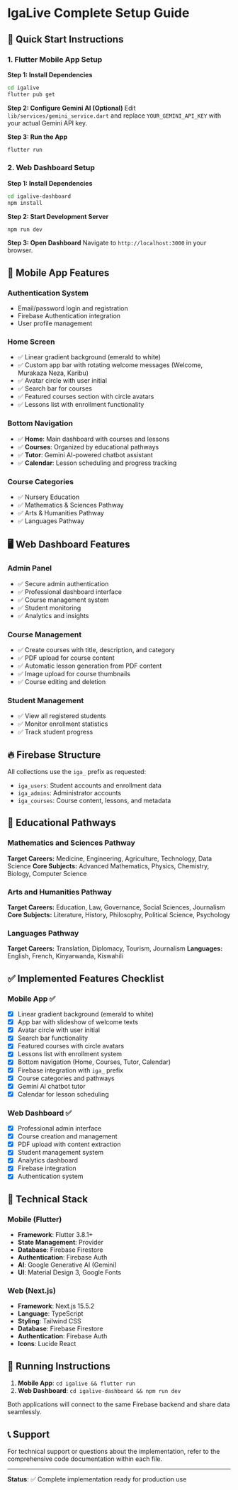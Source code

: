 # IgaLive Complete Setup Guide

## 🚀 Quick Start Instructions

### 1. Flutter Mobile App Setup

**Step 1: Install Dependencies**
```bash
cd igalive
flutter pub get
```

**Step 2: Configure Gemini AI (Optional)**
Edit `lib/services/gemini_service.dart` and replace `YOUR_GEMINI_API_KEY` with your actual Gemini API key.

**Step 3: Run the App**
```bash
flutter run
```

### 2. Web Dashboard Setup

**Step 1: Install Dependencies**
```bash
cd igalive-dashboard
npm install
```

**Step 2: Start Development Server**
```bash
npm run dev
```

**Step 3: Open Dashboard**
Navigate to `http://localhost:3000` in your browser.

## 📱 Mobile App Features

### Authentication System
- Email/password login and registration
- Firebase Authentication integration
- User profile management

### Home Screen
- ✅ Linear gradient background (emerald to white)
- ✅ Custom app bar with rotating welcome messages (Welcome, Murakaza Neza, Karibu)
- ✅ Avatar circle with user initial
- ✅ Search bar for courses
- ✅ Featured courses section with circle avatars
- ✅ Lessons list with enrollment functionality

### Bottom Navigation
- ✅ **Home**: Main dashboard with courses and lessons
- ✅ **Courses**: Organized by educational pathways
- ✅ **Tutor**: Gemini AI-powered chatbot assistant
- ✅ **Calendar**: Lesson scheduling and progress tracking

### Course Categories
- ✅ Nursery Education
- ✅ Mathematics & Sciences Pathway
- ✅ Arts & Humanities Pathway
- ✅ Languages Pathway

## 🖥️ Web Dashboard Features

### Admin Panel
- ✅ Secure admin authentication
- ✅ Professional dashboard interface
- ✅ Course management system
- ✅ Student monitoring
- ✅ Analytics and insights

### Course Management
- ✅ Create courses with title, description, and category
- ✅ PDF upload for course content
- ✅ Automatic lesson generation from PDF content
- ✅ Image upload for course thumbnails
- ✅ Course editing and deletion

### Student Management
- ✅ View all registered students
- ✅ Monitor enrollment statistics
- ✅ Track student progress

## 🔥 Firebase Structure

All collections use the `iga_` prefix as requested:

- `iga_users`: Student accounts and enrollment data
- `iga_admins`: Administrator accounts
- `iga_courses`: Course content, lessons, and metadata

## 🎯 Educational Pathways

### Mathematics and Sciences Pathway
**Target Careers:** Medicine, Engineering, Agriculture, Technology, Data Science
**Core Subjects:** Advanced Mathematics, Physics, Chemistry, Biology, Computer Science

### Arts and Humanities Pathway  
**Target Careers:** Education, Law, Governance, Social Sciences, Journalism
**Core Subjects:** Literature, History, Philosophy, Political Science, Psychology

### Languages Pathway
**Target Careers:** Translation, Diplomacy, Tourism, Journalism
**Languages:** English, French, Kinyarwanda, Kiswahili

## ✅ Implemented Features Checklist

### Mobile App ✅
- [x] Linear gradient background (emerald to white)
- [x] App bar with slideshow of welcome texts
- [x] Avatar circle with user initial
- [x] Search bar functionality
- [x] Featured courses with circle avatars
- [x] Lessons list with enrollment system
- [x] Bottom navigation (Home, Courses, Tutor, Calendar)
- [x] Firebase integration with `iga_` prefix
- [x] Course categories and pathways
- [x] Gemini AI chatbot tutor
- [x] Calendar for lesson scheduling

### Web Dashboard ✅
- [x] Professional admin interface
- [x] Course creation and management
- [x] PDF upload with content extraction
- [x] Student management system
- [x] Analytics dashboard
- [x] Firebase integration
- [x] Authentication system

## 🔧 Technical Stack

### Mobile (Flutter)
- **Framework**: Flutter 3.8.1+
- **State Management**: Provider
- **Database**: Firebase Firestore
- **Authentication**: Firebase Auth
- **AI**: Google Generative AI (Gemini)
- **UI**: Material Design 3, Google Fonts

### Web (Next.js)
- **Framework**: Next.js 15.5.2
- **Language**: TypeScript
- **Styling**: Tailwind CSS
- **Database**: Firebase Firestore
- **Authentication**: Firebase Auth
- **Icons**: Lucide React

## 🚦 Running Instructions

1. **Mobile App**: `cd igalive && flutter run`
2. **Web Dashboard**: `cd igalive-dashboard && npm run dev`

Both applications will connect to the same Firebase backend and share data seamlessly.

## 📞 Support

For technical support or questions about the implementation, refer to the comprehensive code documentation within each file.

---

**Status**: ✅ Complete implementation ready for production use
